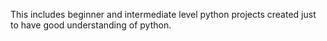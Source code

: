 This includes beginner and intermediate level python projects created just to have good understanding of python.
